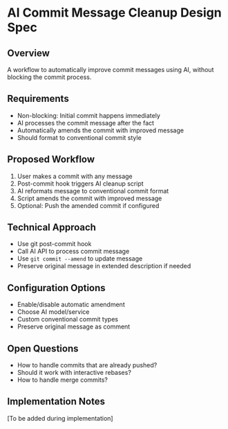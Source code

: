 # AI Commit Message Cleanup Design Spec

## Overview
A workflow to automatically improve commit messages using AI, without blocking the commit process.

## Requirements
- Non-blocking: Initial commit happens immediately
- AI processes the commit message after the fact
- Automatically amends the commit with improved message
- Should format to conventional commit style

## Proposed Workflow
1. User makes a commit with any message
2. Post-commit hook triggers AI cleanup script
3. AI reformats message to conventional commit format
4. Script amends the commit with improved message
5. Optional: Push the amended commit if configured

## Technical Approach
- Use git post-commit hook
- Call AI API to process commit message
- Use `git commit --amend` to update message
- Preserve original message in extended description if needed

## Configuration Options
- Enable/disable automatic amendment
- Choose AI model/service
- Custom conventional commit types
- Preserve original message as comment

## Open Questions
- How to handle commits that are already pushed?
- Should it work with interactive rebases?
- How to handle merge commits?

## Implementation Notes
[To be added during implementation]